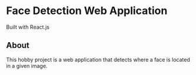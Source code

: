 # Face Detection Web Application
Built with React.js

## About
This hobby project is a web application that detects where a face is located in a given image.
